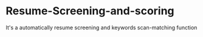# Resume-Screening-and-scoring
It's a automatically resume screening and keywords scan-matching function
